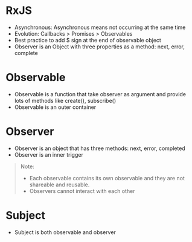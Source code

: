 # RxJS

- Asynchronous: Asynchronous means not occurring at the same time
- Evolution: Callbacks > Promises > Observables
- Best practice to add $ sign at the end of observable object
- Observer is an Object with three properties as a method: next, error, complete

# Observable

- Observable is a function that take observer as argument and provide lots of methods like create(), subscribe()
- Observable is an outer container

# Observer

- Observer is an object that has three methods: next, error, completed
- Observer is an inner trigger

> Note:
>
> - Each observable contains its own observable and they are not shareable and reusable.
> - Observers cannot interact with each other

# Subject

- Subject is both observable and observer
